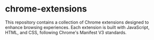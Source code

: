 # chrome-extensions
This repository contains a collection of Chrome extensions designed to enhance browsing experiences. Each extension is built with JavaScript, HTML, and CSS, following Chrome's Manifest V3 standards.
